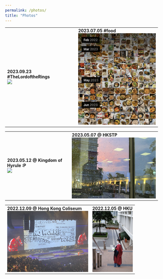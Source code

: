 ```yaml
---
permalink: /photos/ 
title: "Photos"
---
```

<table><tr>
<td> <b>2023.09.23 #TheLordoftheRings </b> <br> <img src="/images/photos/20230923_lordofring.jpg" height=100 border=0> </td>
<td> <b>2023.07.05 #food </b> <br> <img src="/images/photos/20230705_eating.jpg" height=300 border=0> </td>
</tr></table>
<table><tr>
<td> <b>2023.05.12 @ Kingdom of Hyrule :P </b> <br> <img src="/images/photos/20230512_zelda.jpg" height=50 border=0> </td>
<td> <b>2023.05.07 @ HKSTP</b> <br> <img src="/images/photos/20230507_hkstp.jpg" height=200 border=0> </td>
</tr></table>
<table><tr>
<td> <b>2022.12.09 @ Hong Kong Coliseum</b> <br> <img src="/images/photos/20221209_eason.jpg" height=200 border=0> </td>
<td>  <b>2022.12.05 @ HKU </b> <br> <img src="/images/photos/20221205_hku.jpg" height=200 border=0></td>
</tr></table>
